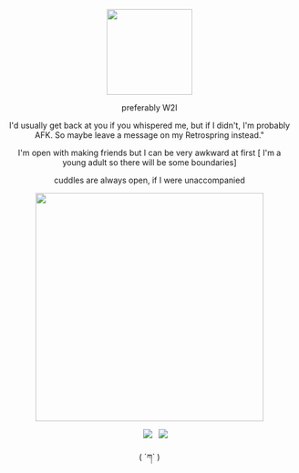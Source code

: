
</h1>


<p  align="center"> <img src="https://i.imgur.com/aAE7quv.png" width="150">


  
<p align="center"> preferably W2I 

<p align="center"> I'd usually get back at you if you whispered me, but if I didn't, I'm probably AFK. So maybe leave a message on my Retrospring instead."

<p align="center"> I'm open with making friends but I can be very awkward at first [ I'm a young adult so there will be some boundaries]
    
<p align="center"> cuddles are always open, if I were unaccompanied 


<p align="center"> <img src="https://i.imgur.com/sDve0NO.pngjR.png&=80" width="400">



<p align="center"> 

   
⠀⠀ ⠀⠀⠀⠀ ⠀⠀⠀⠀ ⠀⠀⠀⠀⠀⠀ ⠀⠀⠀⠀⠀⠀[![](https://files.catbox.moe/cdax2p.png)](https://neospring.org/@hellscent)⠀[![](https://files.catbox.moe/s85hi2.png)](https://neospring.org/@hellscent)


 <p align="center">
( ´ཀ` )



